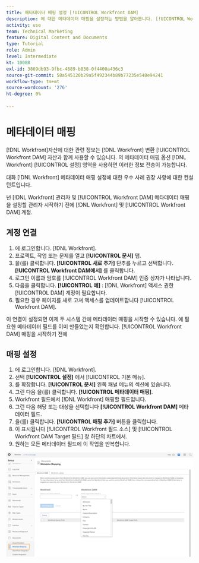 ```yaml
---
title: 메타데이터 매핑 설정 [!UICONTROL Workfront DAM]
description: 에 대한 메타데이터 매핑을 설정하는 방법을 알아봅니다. [!UICONTROL Workfront DAM].
activity: use
team: Technical Marketing
feature: Digital Content and Documents
type: Tutorial
role: Admin
level: Intermediate
kt: 10088
exl-id: 3869db93-9fbc-4689-b838-0f4400a436c3
source-git-commit: 58a545120b29a5f492344b89b77235e548e94241
workflow-type: tm+mt
source-wordcount: '276'
ht-degree: 0%

---
```


# 메타데이터 매핑

[!DNL Workfront]자산에 대한 관련 정보는 [!DNL Workfront] 변환 [!UICONTROL Workfront DAM] 자산과 함께 사용할 수 있습니다. 의 메타데이터 매핑 옵션 [!DNL Workfront] [!UICONTROL 설정] 영역을 사용하면 이러한 정보 전송이 가능합니다.

대화 [!DNL Workfront] 메타데이터 매핑 설정에 대한 우수 사례 권장 사항에 대한 컨설턴트입니다.

넌 [!DNL Workfront] 관리자 및 [!UICONTROL Workfront DAM] 메타데이터 매핑을 설정할 관리자 시작하기 전에 [!DNL Workfront] 및 [!UICONTROL Workfront DAM] 계정.

## 계정 연결

1. 에 로그인합니다. [!DNL Workfront].
1. 프로젝트, 작업 또는 문제를 열고 **[!UICONTROL 문서]** 탭.
1. 을(를) 클릭합니다. **[!UICONTROL 새로 추가]** 단추를 누르고 선택합니다. **[!UICONTROL Workfront DAM에서]** 를 클릭합니다.
1. 로그인 이름과 암호를 [!UICONTROL Workfront DAM] 인증 상자가 나타납니다.
1. 다음을 클릭합니다. **[!UICONTROL 예]** : [!DNL Workfront] 액세스 권한 [!UICONTROL DAM] 계정이 필요합니다.
1. 필요한 경우 페이지를 새로 고쳐 액세스를 업데이트합니다 [!UICONTROL Workfront DAM].

이 연결이 설정되면 이제 두 시스템 간에 메타데이터 매핑을 시작할 수 있습니다. 에 필요한 메타데이터 필드를 이미 만들었는지 확인합니다. [!UICONTROL Workfront DAM] 매핑을 시작하기 전에

## 매핑 설정

1. 에 로그인합니다. [!DNL Workfront].
1. 선택 **[!UICONTROL 설정]** 에서 [!UICONTROL 기본 메뉴].
1. 를 확장합니다. **[!UICONTROL 문서]** 왼쪽 패널 메뉴의 섹션에 있습니다.
1. 그런 다음 을(를) 클릭합니다. **[!UICONTROL 메타데이터 매핑]**.
1. Workfront 필드에서 [!DNL Workfront] 매핑할 필드입니다.
1. 그런 다음 해당 또는 대상을 선택합니다 **[!UICONTROL Workfront DAM]** 메타데이터 필드.
1. 을(를) 클릭합니다. **[!UICONTROL 매핑 추가]** 버튼을 클릭합니다.
1. 이 표시됩니다 [!UICONTROL Workfront 필드 소스] 및 [!UICONTROL Workfront DAM Target 필드] 창 하단의 차트에서.
1. 원하는 모든 메타데이터 필드에 이 작업을 반복합니다.

![의 스크린샷 [!UICONTROL 메타데이터 매핑] 화면 입력 [!DNL Workfront]](assets/01-metadata-mapping.png)
